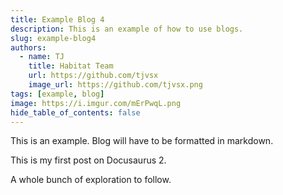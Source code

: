 ```yaml
---
title: Example Blog 4
description: This is an example of how to use blogs.
slug: example-blog4
authors:
  - name: TJ
    title: Habitat Team
    url: https://github.com/tjvsx
    image_url: https://github.com/tjvsx.png
tags: [example, blog]
image: https://i.imgur.com/mErPwqL.png
hide_table_of_contents: false
---
```


This is an example. Blog will have to be formatted in markdown.

<!--truncate-->

This is my first post on Docusaurus 2.

A whole bunch of exploration to follow.